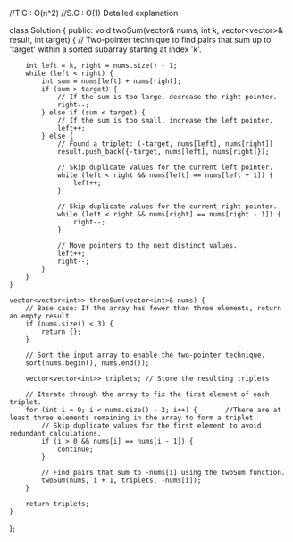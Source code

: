 //T.C : O(n^2)
//S.C : O(1)
Detailed explanation

class Solution {
public:
    void twoSum(vector<int>& nums, int k, vector<vector<int>>& result, int target) {
        // Two-pointer technique to find pairs that sum up to 'target' within a sorted subarray starting at index 'k'.
        
        int left = k, right = nums.size() - 1;
        while (left < right) {
            int sum = nums[left] + nums[right];
            if (sum > target) {
                // If the sum is too large, decrease the right pointer.
                right--;
            } else if (sum < target) {
                // If the sum is too small, increase the left pointer.
                left++;
            } else {
                // Found a triplet: (-target, nums[left], nums[right])
                result.push_back({-target, nums[left], nums[right]});
                
                // Skip duplicate values for the current left pointer.
                while (left < right && nums[left] == nums[left + 1]) {
                    left++;
                }
                
                // Skip duplicate values for the current right pointer.
                while (left < right && nums[right] == nums[right - 1]) {
                    right--;
                }
                
                // Move pointers to the next distinct values.
                left++;
                right--;
            }
        }
    }
    
    vector<vector<int>> threeSum(vector<int>& nums) {
        // Base case: If the array has fewer than three elements, return an empty result.
        if (nums.size() < 3) {
            return {};
        }
        
        // Sort the input array to enable the two-pointer technique.
        sort(nums.begin(), nums.end());
        
        vector<vector<int>> triplets; // Store the resulting triplets
        
        // Iterate through the array to fix the first element of each triplet.
        for (int i = 0; i < nums.size() - 2; i++) {       //There are at least three elements remaining in the array to form a triplet.
            // Skip duplicate values for the first element to avoid redundant calculations.
            if (i > 0 && nums[i] == nums[i - 1]) {
                continue;
            }
            
            // Find pairs that sum to -nums[i] using the twoSum function.
            twoSum(nums, i + 1, triplets, -nums[i]);
        }
        
        return triplets;
    }
};
